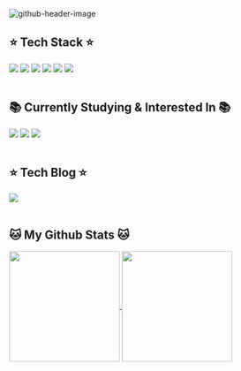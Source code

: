 ![github-header-image](https://github.com/youbbin/youbbin/assets/91596873/480ef7f4-8fce-4d23-9f1e-0753a16164eb)


## ⭐ Tech Stack ⭐
<div>
<img src="https://img.shields.io/badge/Java-f89820?style=flat&logo=openJDK&logoColor=white"/> <img src="https://img.shields.io/badge/Python-3776AB?style=flat&logo=Python&logoColor=white"/> <img src="https://img.shields.io/badge/MongoDB-47A248?style=flat&logo=MongoDB&logoColor=white"/> <img src="https://img.shields.io/badge/MySQL-4479A1?style=flat&logo=MySQL&logoColor=white"/> 
<img src="https://img.shields.io/badge/TensorFlow-FF6F00?style=flat&logo=tensorflow&logoColor=white"/> <img src="https://img.shields.io/badge/AWS-232F3E?style=flat&logo=Amazon AWS&logoColor=white"/>
</div>
<br>

## 📚 Currently Studying & Interested In 📚
<div>
<img src="https://img.shields.io/badge/Spring Boot-6DB33F?style=flat&logo=Spring Boot&logoColor=white"/> <img src="https://img.shields.io/badge/Apache Hadoop-66CCFF?style=flat&logo=apachehadoop&logoColor=white"/> <img src="https://img.shields.io/badge/pytorch-#EE4C2C?style=flat&logo=pytorch&logoColor=white"/>
</div>
<br>

## ⭐ Tech Blog ⭐
<div>
<a href="https://velog.io/@youbbin"><img src="https://img.shields.io/badge/Velog-3DDC84?style=flat&logo=Blogger&logoColor=white"/></a>
</div>
<br>

## 🐱 My Github Stats 🐱
<div>
</div>
<a href="https://github.com/youbbin">
  <img height=200 align="center" src="https://github-readme-stats.vercel.app/api?username=youbbin&theme=rose" />
</a>
<a href="https://github.com/youbbin">
  <img height=200 align="center" src="https://github-readme-stats.vercel.app/api/top-langs?username=youbbin&layout=compact&langs_count=8&card_width=320&theme=rose&hide=javascript"/>
</a>


